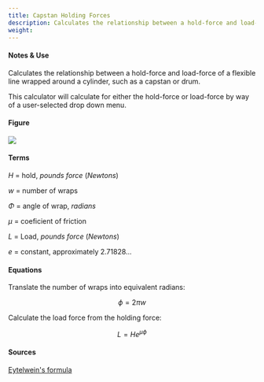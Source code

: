 ```yaml
---
title: Capstan Holding Forces
description: Calculates the relationship between a hold-force and load-force of a flexible line wrapped around a cylinder, such as a capstan or drum.
weight: 
---
```


#### Notes & Use

Calculates the relationship between a hold-force and load-force of a flexible line wrapped around a cylinder, such as a capstan or drum.

This calculator will calculate for either the hold-force or load-force by way of a user-selected drop down menu.

#### Figure

![](/image/capstan_hold.jpg)

#### Terms

$H$ = hold, *pounds force* (*Newtons*)

$w$ = number of wraps

$\Phi$ = angle of wrap, *radians*

$\mu$  = coeficient of friction

$L$ = Load, *pounds force* (*Newtons*)

$e$ = constant, approximately 2.71828...

#### Equations

Translate the number of wraps into equivalent radians:

$$ \phi = 2 \pi w $$

Calculate the load force from the holding force:

$$ L = H e ^ {\mu \phi} $$

#### Sources

[Eytelwein's formula](https://en.wikipedia.org/wiki/Capstan_equation)